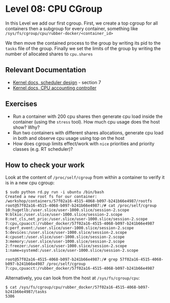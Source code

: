# Level 08: CPU CGroup

In this Level we add our first cgroup. First, we create a top cgroup for all containers then a subgroup for every container, something like `/sys/fs/cgroup/cpu/rubber-docker/<container_id>`

We then move the contained process to the group by writing its pid to the `tasks` file of the group. Finally we set the limits of the group by writing the number of allocated shares to `cpu.shares`

## Relevant Documentation
- [Kernel docs, scheduler design](https://www.kernel.org/doc/Documentation/scheduler/sched-design-CFS.txt) - section 7
- [Kernel docs, CPU accounting controller](https://www.kernel.org/doc/Documentation/cgroup-v1/cpuacct.txt)


## Exercises
- Run a container with 200 cpu shares then generate cpu load inside the container (using the `stress` tool). How much cpu usage does the host show? Why?
- Run two containers with different shares allocations, generate cpu load in both and observe cpu usage using top on the host
- How does cgroup limits effect/work with `nice` priorities and priority classes (e.g. RT scheduler)?

## How to check your work
Look at the content of `/proc/self/cgroup` from within a container to verify it is in a new cpu cgroup:
```
$ sudo python rd.py run -i ubuntu /bin/bash
Created a new root fs for our container: /workshop/containers/57f02a16-4515-4068-b097-b241b66e4987/rootfs
root@57f02a16-4515-4068-b097-b241b66e4987:/# cat /proc/self/cgroup
10:hugetlb:/user.slice/user-1000.slice/session-2.scope
9:blkio:/user.slice/user-1000.slice/session-2.scope
8:net_cls,net_prio:/user.slice/user-1000.slice/session-2.scope
7:cpu,cpuacct:/rubber_docker/57f02a16-4515-4068-b097-b241b66e4987
6:perf_event:/user.slice/user-1000.slice/session-2.scope
5:devices:/user.slice/user-1000.slice/session-2.scope
4:cpuset:/user.slice/user-1000.slice/session-2.scope
3:memory:/user.slice/user-1000.slice/session-2.scope
2:freezer:/user.slice/user-1000.slice/session-2.scope
1:name=systemd:/user.slice/user-1000.slice/session-2.scope

root@57f02a16-4515-4068-b097-b241b66e4987:/# grep 57f02a16-4515-4068-b097-b241b66e4987 /proc/self/cgroup
7:cpu,cpuacct:/rubber_docker/57f02a16-4515-4068-b097-b241b66e4987
```

Alternatively, you can look from the host at `/sys/fs/cgroup/cpu`:
```
$ cat /sys/fs/cgroup/cpu/rubber_docker/57f02a16-4515-4068-b097-b241b66e4987/tasks
5386
```
